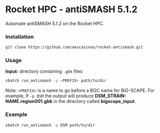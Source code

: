 # Rocket HPC - antiSMASH 5.1.2
Automate antiSMASH 5.1.2 on the Rocket HPC.

### Installation
```sh
git clone https://github.com/aescasinas/rocket-antismash.git
```

### Usage
**Input:** directory containing `.gbk` files
```sh
sbatch run_antismash -p <PREFIX> path/to/dir
```
Note: `<PREFIX>` is a name to go before a BGC name for BiG-SCAPE. For example, if `-p DSM` the output will produce **DSM_STRAIN-NAME.region001.gbk** in the directory called **bigscape_input**.
### Example
```sh
sbatch run_antismash -p DSM path/to/dir
```
